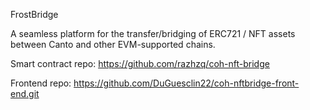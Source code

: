 FrostBridge


A seamless platform for the transfer/bridging of ERC721 / NFT assets between Canto and other EVM-supported chains. 

Smart contract repo:
https://github.com/razhzq/coh-nft-bridge

Frontend repo:
https://github.com/DuGuesclin22/coh-nftbridge-front-end.git

